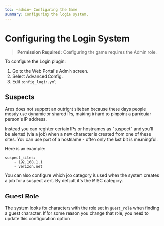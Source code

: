 ```yaml
---
toc: ~admin~ Configuring the Game
summary: Configuring the login system.
---
```

# Configuring the Login System

> **Permission Required:** Configuring the game requires the Admin role.

To configure the Login plugin:

1. Go to the Web Portal's Admin screen.  
2. Select Advanced Config.
3. Edit `config_login.yml`

## Suspects

Ares does not support an outright siteban because these days people mostly use dynamic or shared IPs, making it hard to pinpoint a particular person's IP address.

Instead you can register certain IPs or hostnames as "suspect" and you'll be alerted (via a job) when a new character is created from one of these sites.  You can use part of a hostname - often only the last bit is meaningful.

Here is an example:

    suspect_sites:
        - 192.168.1.1
        - verizon.net  

You can also configure which job category is used when the system creates a job for a suspect alert.  By default it's the MISC category.

## Guest Role

The system looks for characters with the role set in `guest_role` when finding a guest character.  If for some reason you change that role, you need to update this configuration option.